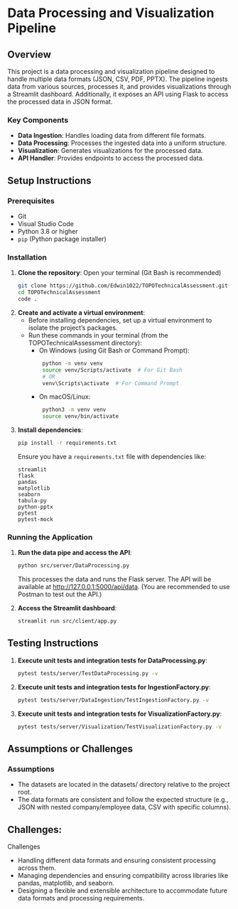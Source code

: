 # Data Processing and Visualization Pipeline

## Overview
This project is a data processing and visualization pipeline designed to handle multiple data formats (JSON, CSV, PDF, PPTX). The pipeline ingests data from various sources, processes it, and provides visualizations through a Streamlit dashboard. Additionally, it exposes an API using Flask to access the processed data in JSON format.

### Key Components
- **Data Ingestion**: Handles loading data from different file formats.
- **Data Processing**: Processes the ingested data into a uniform structure.
- **Visualization**: Generates visualizations for the processed data.
- **API Handler**: Provides endpoints to access the processed data.

## Setup Instructions

### Prerequisites
- Git
- Visual Studio Code
- Python 3.8 or higher
- `pip` (Python package installer)

### Installation
1. **Clone the repository**:
   Open your terminal (Git Bash is recommended)
   ```bash
   git clone https://github.com/Edwin1022/TOPOTechnicalAssessment.git
   cd TOPOTechnicalAssessment
   code .

2. **Create and activate a virtual environment**:
   - Before installing dependencies, set up a virtual environment to isolate the project’s packages.
   - Run these commands in your terminal (from the TOPOTechnicalAssessment directory):
      - On Windows (using Git Bash or Command Prompt):
        ```bash
         python -m venv venv
         source venv/Scripts/activate  # For Git Bash
         # OR
         venv\Scripts\activate  # For Command Prompt
        ```
      - On macOS/Linux:
        ```bash
         python3 -m venv venv
         source venv/bin/activate
   
3. **Install dependencies**:
   ```bash
   pip install -r requirements.txt
   ```
   Ensure you have a `requirements.txt` file with dependencies like:
   ```text
   streamlit
   flask
   pandas
   matplotlib
   seaborn
   tabula-py
   python-pptx
   pytest
   pytest-mock

### Running the Application
1. **Run the data pipe and access the API**:
   ```bash
   python src/server/DataProcessing.py
   ```
   This processes the data and runs the Flask server.
   The API will be available at http://127.0.0.1:5000/api/data. (You are recommended to use Postman to test out the API.)

2. **Access the Streamlit dashboard**:
   ```bash
   streamlit run src/client/app.py

## Testing Instructions

1. **Execute unit tests and integration tests for DataProcessing.py**:
   ```bash
   pytest tests/server/TestDataProcessing.py -v

2. **Execute unit tests and integration tests for IngestionFactory.py**:
   ```bash
   pytest tests/server/DataIngestion/TestIngestionFactory.py -v

3. **Execute unit tests and integration tests for VisualizationFactory.py**:
   ```bash
   pytest tests/server/Visualization/TestVisualizationFactory.py -v

## Assumptions or Challenges

### Assumptions
- The datasets are located in the datasets/ directory relative to the project root.
- The data formats are consistent and follow the expected structure (e.g., JSON with nested company/employee data, CSV with specific columns).

## Challenges:
Challenges
- Handling different data formats and ensuring consistent processing across them.
- Managing dependencies and ensuring compatibility across libraries like pandas, matplotlib, and seaborn.
- Designing a flexible and extensible architecture to accommodate future data formats and processing requirements.
